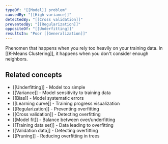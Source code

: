 ```yaml
---
typeOf: "[[Model]] problem"
causedBy: "[[High variance]]"
detectedBy: "[[Cross validation]]"
preventedBy: "[[Regularization]]"
oppositeOf: "[[Underfitting]]"
resultsIn: "Poor [[Generalization]]"
---
```


Phenomen that happens when you rely too heavily on your training data. In [[K-Means Clustering]], it happens when you don't consider enough neighbors.



## Related concepts

- [[Underfitting]] - Model too simple
- [[Variance]] - Model sensitivity to training data
- [[Bias]] - Model systematic errors
- [[Learning curve]] - Training progress visualization
- [[Regularization]] - Preventing overfitting
- [[Cross validation]] - Detecting overfitting
- [[Model fit]] - Balance between over/underfitting
- [[Training data set]] - Data leading to overfitting
- [[Validation data]] - Detecting overfitting
- [[Pruning]] - Reducing overfitting in trees


